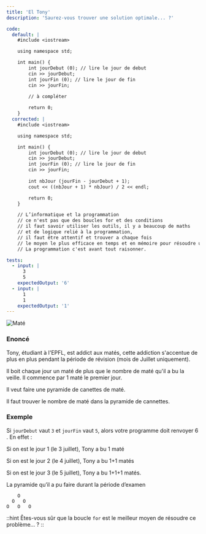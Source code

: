 ```yaml
---
title: 'El Tony'
description: 'Saurez-vous trouver une solution optimale... ?'

code:
  default: |
    #include <iostream>

    using namespace std;

    int main() {
        int jourDebut (0); // lire le jour de debut
        cin >> jourDebut;
        int jourFin (0); // lire le jour de fin
        cin >> jourFin;
            
        // à compléter

        return 0;
    }
  corrected: |
    #include <iostream>

    using namespace std;

    int main() {
        int jourDebut (0); // lire le jour de debut
        cin >> jourDebut;
        int jourFin (0); // lire le jour de fin
        cin >> jourFin;
            
        int nbJour (jourFin - jourDebut + 1);
        cout << ((nbJour + 1) * nbJour) / 2 << endl;

        return 0;
    }

    // L’informatique et la programmation
    // ce n'est pas que des boucles for et des conditions
    // il faut savoir utiliser les outils, il y a beaucoup de maths
    // et de logique relié à la programmation,
    // il faut être attentif et trouver a chaque fois
    // le moyen le plus efficace en temps et en mémoire pour résoudre un problème.
    // La programmation c'est avant tout raisonner.

tests:
  - input: |
      3
      5
    expectedOutput: '6'
  - input: |
      1
      1
    expectedOutput: '1'
---
```


![Maté](/banner/tony.png)

### Enoncé

Tony, étudiant à l'EPFL, est addict aux matés, cette addiction s'accentue de plus en plus pendant la période de révision (mois de Juillet uniquement).

Il boit chaque jour un maté de plus que le nombre de maté qu'il a bu la veille. Il commence par 1 maté le premier jour.

Il veut faire une pyramide de canettes de maté.

Il faut trouver le nombre de maté dans la pyramide de cannettes.

### Exemple

Si `jourDebut` vaut `3` et `jourFin` vaut `5`, alors votre programme doit renvoyer 6 . En effet :

Si on est le jour 1 (le 3 juillet), Tony a bu 1 maté

Si on est le jour 2 (le 4 juillet), Tony a bu 1+1 matés

Si on est le jour 3 (le 5 juillet), Tony a bu 1+1+1 matés.

La pyramide qu’il a pu faire durant la période d’examen

```
    O
  O   O
O   O   O
```

::hint
Êtes-vous sûr que la boucle `for` est le meilleur moyen de résoudre ce problème… ?
::
